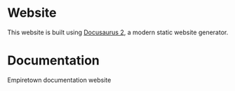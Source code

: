 # Website

This website is built using [Docusaurus 2](https://docusaurus.io/), a modern static website generator.

# Documentation

Empiretown documentation website
